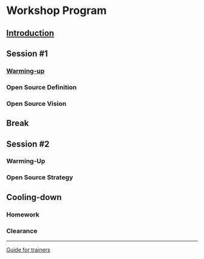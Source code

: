 # Workshop Program
## [Introduction](introduction.html)
## Session #1
### [Warming-up](warm-up.html)
### Open Source Definition
### Open Source Vision

## Break

## Session #2
### Warming-Up
### Open Source Strategy

## Cooling-down
### Homework
### Clearance
---
[Guide for trainers](trainers/workshop_preparations.html)